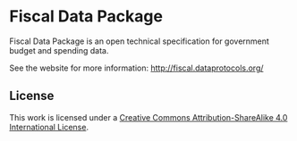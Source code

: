 # Fiscal Data Package

Fiscal Data Package is an open technical specification for government budget and spending data.

See the website for more information: <http://fiscal.dataprotocols.org/>

## License

This work is licensed under a [Creative Commons Attribution-ShareAlike 4.0 International License](http://creativecommons.org/licenses/by-sa/4.0/).

